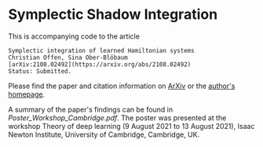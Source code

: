 # Symplectic Shadow Integration

This is accompanying code to the article

	Symplectic integration of learned Hamiltonian systems
	Christian Offen, Sina Ober-Blöbaum
	[arXiv:2108.02492](https://arxiv.org/abs/2108.02492)
	Status: Submitted.

Please find the paper and citation information on [ArXiv](https://arxiv.org/abs/2108.02492) or the [author's homepage](https://www.uni-paderborn.de/en/person/85279).

A summary of the paper's findings can be found in *Poster_Workshop_Cambridge.pdf*. The poster was presented at the workshop Theory of deep learning (9 August 2021 to 13 August 2021), Isaac Newton Institute, University of Cambridge, Cambridge, UK.
